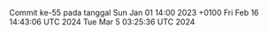 Commit ke-55 pada tanggal Sun Jan 01 14:00 2023 +0100
Fri Feb 16 14:43:06 UTC 2024
Tue Mar  5 03:25:36 UTC 2024
